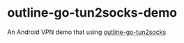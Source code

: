 # outline-go-tun2socks-demo

An Android VPN demo that
using [outline-go-tun2socks](https://github.com/Jigsaw-Code/outline-go-tun2socks)